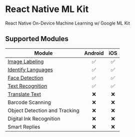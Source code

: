 # React Native ML Kit

React Native On-Device Machine Learning w/ Google ML Kit

## Supported Modules

| Module                                     | Android | iOS |
| ------------------------------------------ | :-----: | :-: |
| [Image Labeling](./image-labeling)         |   ✅    | ✅  |
| [Identify Languages](./identify-languages) |   ✅    | ✅  |
| [Face Detection](./face-detection)         |   ✅    | ✅  |
| [Text Recognition](./text-recognition)     |   ✅    | ✅  |
| [Translate Text](./translate-text)         |   ❌    | ❌  |
| Barcode Scanning                           |   ❌    | ❌  |
| Object Detection and Tracking              |   ❌    | ❌  |
| Digital Ink Recognition                    |   ❌    | ❌  |
| Smart Replies                              |   ❌    | ❌  |
